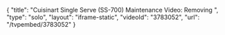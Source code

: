 {
    "title": "Cuisinart Single Serve (SS-700) Maintenance Video: Removing ",
    "type": "solo",
    "layout": "iframe-static",
    "videoId": "3783052",
    "url": "\/tvpembed\/3783052"
}